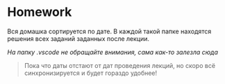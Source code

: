 # Homework
Вся домашка сортируется по дате. В каждой такой папке находятся решения всех заданий заданных после лекции.

*На папку .vscode не обращайте внимания, сама как-то залезла сюда*



>Пока что даты отстают от дат проведения лекций, но скоро всё синхронизируется и будет гораздо удобнее!
